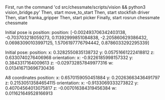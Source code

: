 First, run the command 'cd src/chessmate/scripts/vision && python3 vision_bridge.py'
Then, start move_to_start
Then, start stockfish driver
Then, start franka_gripper
Then, start picker
Finally, start rosrun chessmate chessmate

Initial pose is position: position: [-0.002493706342403138, -0.703703218059273, 0.11392999851084838, -2.205860629386432, 0.06983090103997125, 1.5706197776794442, 0.8786033292295339]

Initial pose: 
  position: 
    x: 0.3282550835138732
    y: 0.05751661222418812
    z: 0.6330740276406968
  orientation: 
    x: -0.9226185998157332
    y: 0.3843317164009613
    z: -0.029732857849977316
    w: 0.013416713696730436


A8 coordinates
position: 
  x: 0.6570159050451884
  y: 0.20263663436491797
  z: 0.21530513584654115
orientation: 
  x: -0.9133069333273822
  y: 0.40704564013075817
  z: -0.007016384319456384
  w: 0.011621649528166913
